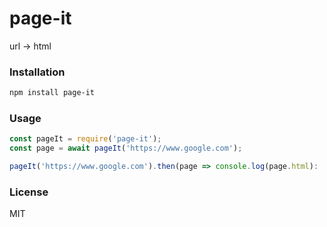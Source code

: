 # page-it

url -> html

### Installation

```sh
npm install page-it
```

### Usage

```javascript
const pageIt = require('page-it');
const page = await pageIt('https://www.google.com');

pageIt('https://www.google.com').then(page => console.log(page.html):
```

### License

MIT
